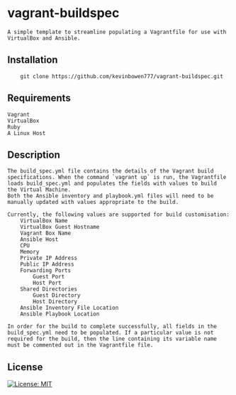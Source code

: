 # vagrant-buildspec

    A simple template to streamline populating a Vagrantfile for use with
    VirtualBox and Ansible.

## Installation ##

        git clone https://github.com/kevinbowen777/vagrant-buildspec.git

## Requirements ##
    Vagrant
    VirtualBox
    Ruby
    A Linux Host

## Description ##
    The build_spec.yml file contains the details of the Vagrant build
    specifications. When the command `vagrant up` is run, the Vagrantfile
    loads build_spec.yml and populates the fields with values to build
    the Virtual Machine.
    Both the Ansible inventory and playbook.yml files will need to be 
    manually updated with values appropriate to the build.

    Currently, the following values are supported for build customisation:
        VirtualBox Name
        VirtualBox Guest Hostname 
        Vagrant Box Name
        Ansible Host
        CPU
        Memory
        Private IP Address
        Public IP Address
        Forwarding Ports
            Guest Port
            Host Port  
        Shared Directories
            Guest Directory
            Host Directory
        Ansible Inventory File Location
        Ansible Playbook Location           

    In order for the build to complete successfully, all fields in the 
    build_spec.yml need to be populated. If a particular value is not 
    required for the build, then the line containing its variable name
    must be commented out in the Vagrantfile file.


## License
[![License: MIT](https://img.shields.io/badge/License-MIT-yellow.svg)](https://opensource.org/licenses/MIT)
